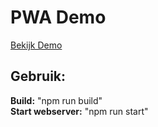 <h1>PWA Demo</h1>


<a href="https://leonjelsma.github.io/newnexus-pwa-demo/">Bekijk Demo</a>
<h2>Gebruik:</h2>
<b>Build:</b> "npm run build"<br>
<b>Start webserver:</b> "npm run start"
